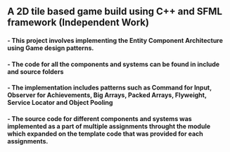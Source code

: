 ## A 2D tile based game build using C++ and SFML framework (Independent Work)
#### - This project involves implementing the Entity Component Architecture using Game design patterns.
#### - The code for all the components and systems can be found in include and source folders
#### - The implementation includes patterns such as Command for Input, Observer for Achievements, Big Arrays, Packed Arrays, Flyweight, Service Locator and Object Pooling
#### - The source code for different components and systems was implemented as a part of multiple assignments throught the module which expanded on the template code that was provided for each assignments.
